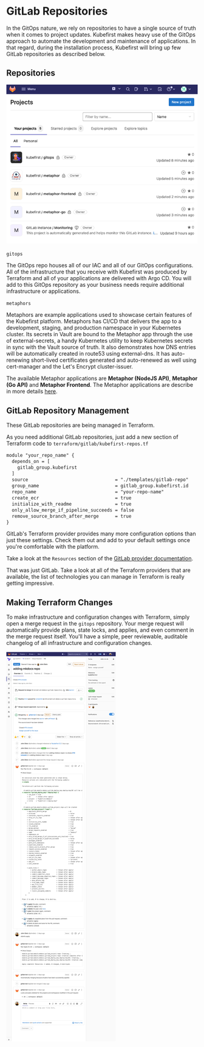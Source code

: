 # GitLab Repositories

In the GitOps nature, we rely on repositories to have a single source of truth when it comes to project updates. 
Kubefirst makes heavy use of the GitOps approach to automate the development and maintenance of applications. In that regard,
during the installation process, Kubefirst will bring up few GitLab repositories as described below.

## Repositories

![GitLab repositories](../../img/kubefirst/gitlab-repositories/gitlab-repositories.png)

`gitops`

The GitOps repo houses all of our IAC and all of our GitOps configurations. All of the infrastructure that you receive 
with Kubefirst was produced by Terraform and all of your applications are delivered with Argo CD. You will add to this 
GitOps repository as your business needs require additional infrastructure or applications.

`metaphors`

Metaphors are example applications used to showcase certain features of the Kubefirst platform. Metaphors has CI/CD 
that delivers the app to a development, staging, and production namespace in your Kubernetes cluster. Its secrets in 
Vault are bound to the Metaphor app through the use of external-secrets, a handy Kubernetes utility to keep Kubernetes 
secrets in sync with the Vault source of truth. It also demonstrates how DNS entries will be automatically 
created in route53 using external-dns. It has auto-renewing short-lived certificates generated and auto-renewed as well 
using cert-manager and the Let's Encrypt cluster-issuer.

The available Metaphor applications are **Metaphor (NodeJS API)**, **Metaphor (Go API)** and **Metaphor Frontend**.
The Metaphor applications are describe in more details [here](../../common/metaphors.md).

## GitLab Repository Management

These GitLab repositories are being managed in Terraform.

As you need additional GitLab repositories, just add a new section of Terraform code to 
`terraform/gitlab/kubefirst-repos.tf`

```
module "your_repo_name" {
  depends_on = [
    gitlab_group.kubefirst
  ]
  source                                = "./templates/gitlab-repo"
  group_name                            = gitlab_group.kubefirst.id
  repo_name                             = "your-repo-name"
  create_ecr                            = true
  initialize_with_readme                = true
  only_allow_merge_if_pipeline_succeeds = false
  remove_source_branch_after_merge      = true
}
```

GitLab's Terraform provider provides many more configuration options than just these settings. Check them out and add to your 
default settings once you're comfortable with the platform.

Take a look at the `Resources` section of the 
[GitLab provider documentation](https://registry.terraform.io/providers/gitlabhq/gitlab/latest/docs/resources).

That was just GitLab. Take a look at all of the Terraform providers that are available, the list of technologies you 
can manage in Terraform is really getting impressive. [](https://www.terraform.io/docs/providers/index.html)

## Making Terraform Changes

To make infrastructure and configuration changes with Terraform, simply open a merge request in the `gitops` repository.
Your merge request will automatically provide plans, state locks, and applies, and even comment in the merge request 
itself. You'll have a simple, peer reviewable, auditable changelog of all infrastructure and configuration changes.

![](../../img/kubefirst/gitlab-repositories/terraform-atlantis-merge-request.png)
